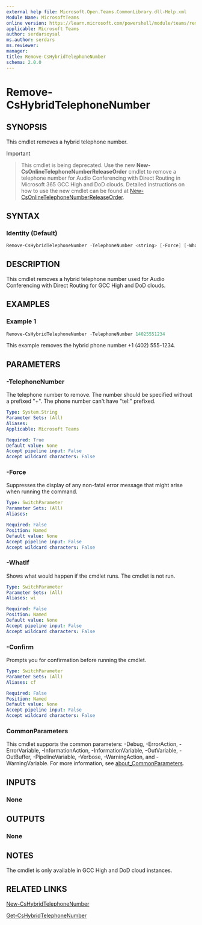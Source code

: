 ```yaml
---
external help file: Microsoft.Open.Teams.CommonLibrary.dll-Help.xml
Module Name: MicrosoftTeams
online version: https://learn.microsoft.com/powershell/module/teams/remove-cshybridtelephonenumber
applicable: Microsoft Teams
author: serdarsoysal
ms.author: serdars
ms.reviewer:
manager:
title: Remove-CsHybridTelephoneNumber
schema: 2.0.0
---
```


# Remove-CsHybridTelephoneNumber

## SYNOPSIS
This cmdlet removes a hybrid telephone number.

> [!IMPORTANT]

> This cmdlet is being deprecated. Use the new **New-CsOnlineTelephoneNumberReleaseOrder** cmdlet to remove a telephone number for Audio Conferencing with Direct Routing in Microsoft 365 GCC High and DoD clouds. Detailed instructions on how to use the new cmdlet can be found at [New-CsOnlineTelephoneNumberReleaseOrder](/powershell/module/teams/new-csonlinetelephonenumberreleaseorder?view=teams-ps).











## SYNTAX

### Identity (Default)
```powershell
Remove-CsHybridTelephoneNumber -TelephoneNumber <string> [-Force] [-WhatIf] [-Confirm][<CommonParameters>]
```

## DESCRIPTION
This cmdlet removes a hybrid telephone number used for Audio Conferencing with Direct Routing for GCC High and DoD clouds.

## EXAMPLES

### Example 1
```powershell
Remove-CsHybridTelephoneNumber -TelephoneNumber 14025551234
```
This example removes the hybrid phone number +1 (402) 555-1234.

## PARAMETERS

### -TelephoneNumber
The telephone number to remove. The number should be specified without a prefixed "+". The phone number can't have "tel:" prefixed.

```yaml
Type: System.String
Parameter Sets: (All)
Aliases:
Applicable: Microsoft Teams

Required: True
Default value: None
Accept pipeline input: False
Accept wildcard characters: False
```

### -Force
Suppresses the display of any non-fatal error message that might arise when running the command.

```yaml
Type: SwitchParameter
Parameter Sets: (All)
Aliases:

Required: False
Position: Named
Default value: None
Accept pipeline input: False
Accept wildcard characters: False
```

### -WhatIf
Shows what would happen if the cmdlet runs. The cmdlet is not run.

```yaml
Type: SwitchParameter
Parameter Sets: (All)
Aliases: wi

Required: False
Position: Named
Default value: None
Accept pipeline input: False
Accept wildcard characters: False
```

### -Confirm
Prompts you for confirmation before running the cmdlet.

```yaml
Type: SwitchParameter
Parameter Sets: (All)
Aliases: cf

Required: False
Position: Named
Default value: None
Accept pipeline input: False
Accept wildcard characters: False
```

### CommonParameters
This cmdlet supports the common parameters: -Debug, -ErrorAction, -ErrorVariable, -InformationAction, -InformationVariable, -OutVariable, -OutBuffer, -PipelineVariable, -Verbose, -WarningAction, and -WarningVariable. For more information, see [about_CommonParameters](https://go.microsoft.com/fwlink/?LinkID=113216).

## INPUTS

### None

## OUTPUTS

### None

## NOTES

The cmdlet is only available in GCC High and DoD cloud instances.

## RELATED LINKS
[New-CsHybridTelephoneNumber](https://learn.microsoft.com/powershell/module/teams/new-cshybridtelephonenumber)

[Get-CsHybridTelephoneNumber](https://learn.microsoft.com/powershell/module/teams/get-cshybridtelephonenumber)
